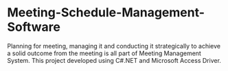 # Meeting-Schedule-Management-Software

Planning for meeting, managing it and conducting it strategically to achieve a solid outcome from the meeting is all part of Meeting Management System.
This project developed using C#.NET and Microsoft Access Driver.
